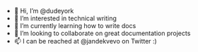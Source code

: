 - 👋 Hi, I’m @dudeyork
- 👀 I’m interested in technical writing
- 🌱 I’m currently learning how to write docs
- 💞️ I’m looking to collaborate on great documentation projects
- 📫 I can be reached at @jandekvevo on Twitter :) 

<!---
dudeyork/dudeyork is a ✨ special ✨ repository because its `README.md` (this file) appears on your GitHub profile.
You can click the Preview link to take a look at your changes.
--->

